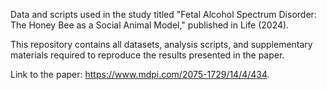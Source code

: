 Data and scripts used in the study titled "Fetal Alcohol Spectrum Disorder: The Honey Bee as a Social Animal Model," published in Life (2024). 

This repository contains all datasets, analysis scripts, and supplementary materials required to reproduce the results presented in the paper.

Link to the paper: https://www.mdpi.com/2075-1729/14/4/434.
